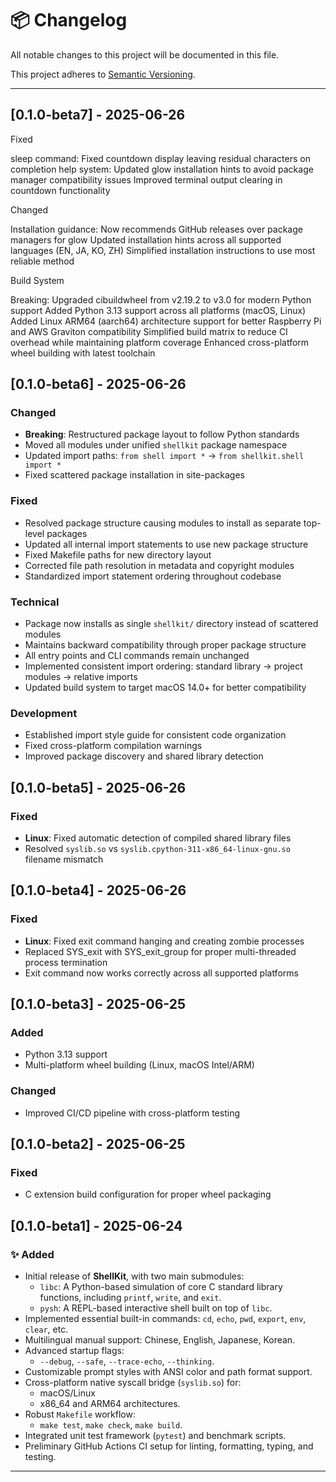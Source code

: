 # 📦 Changelog

All notable changes to this project will be documented in this file.

This project adheres to [Semantic Versioning](https://semver.org/).

---

## [0.1.0-beta7] - 2025-06-26

Fixed

sleep command: Fixed countdown display leaving residual characters on completion
help system: Updated glow installation hints to avoid package manager compatibility issues
Improved terminal output clearing in countdown functionality

Changed

Installation guidance: Now recommends GitHub releases over package managers for glow
Updated installation hints across all supported languages (EN, JA, KO, ZH)
Simplified installation instructions to use most reliable method

Build System

Breaking: Upgraded cibuildwheel from v2.19.2 to v3.0 for modern Python support
Added Python 3.13 support across all platforms (macOS, Linux)
Added Linux ARM64 (aarch64) architecture support for better Raspberry Pi and AWS Graviton compatibility
Simplified build matrix to reduce CI overhead while maintaining platform coverage
Enhanced cross-platform wheel building with latest toolchain


## [0.1.0-beta6] - 2025-06-26

### Changed
- **Breaking**: Restructured package layout to follow Python standards
- Moved all modules under unified `shellkit` package namespace
- Updated import paths: `from shell import *` → `from shellkit.shell import *`
- Fixed scattered package installation in site-packages

### Fixed
- Resolved package structure causing modules to install as separate top-level packages
- Updated all internal import statements to use new package structure
- Fixed Makefile paths for new directory layout
- Corrected file path resolution in metadata and copyright modules
- Standardized import statement ordering throughout codebase

### Technical
- Package now installs as single `shellkit/` directory instead of scattered modules
- Maintains backward compatibility through proper package structure
- All entry points and CLI commands remain unchanged
- Implemented consistent import ordering: standard library → project modules → relative imports
- Updated build system to target macOS 14.0+ for better compatibility

### Development
- Established import style guide for consistent code organization
- Fixed cross-platform compilation warnings
- Improved package discovery and shared library detection


## [0.1.0-beta5] - 2025-06-26

### Fixed
- **Linux**: Fixed automatic detection of compiled shared library files
- Resolved `syslib.so` vs `syslib.cpython-311-x86_64-linux-gnu.so` filename mismatch


## [0.1.0-beta4] - 2025-06-26

### Fixed
- **Linux**: Fixed exit command hanging and creating zombie processes
- Replaced SYS_exit with SYS_exit_group for proper multi-threaded process termination
- Exit command now works correctly across all supported platforms


## [0.1.0-beta3] - 2025-06-25

### Added
- Python 3.13 support
- Multi-platform wheel building (Linux, macOS Intel/ARM)

### Changed
- Improved CI/CD pipeline with cross-platform testing


## [0.1.0-beta2] - 2025-06-25

### Fixed
- C extension build configuration for proper wheel packaging


## [0.1.0-beta1] - 2025-06-24

### ✨ Added

- Initial release of **ShellKit**, with two main submodules:
  - `libc`: A Python-based simulation of core C standard library functions, including `printf`, `write`, and `exit`.
  - `pysh`: A REPL-based interactive shell built on top of `libc`.
- Implemented essential built-in commands: `cd`, `echo`, `pwd`, `export`, `env`, `clear`, etc.
- Multilingual manual support: Chinese, English, Japanese, Korean.
- Advanced startup flags:
  - `--debug`, `--safe`, `--trace-echo`, `--thinking`.
- Customizable prompt styles with ANSI color and path format support.
- Cross-platform native syscall bridge (`syslib.so`) for:
  - macOS/Linux
  - x86_64 and ARM64 architectures.
- Robust `Makefile` workflow:
  - `make test`, `make check`, `make build`.
- Integrated unit test framework (`pytest`) and benchmark scripts.
- Preliminary GitHub Actions CI setup for linting, formatting, typing, and testing.

---
